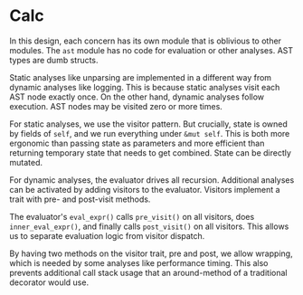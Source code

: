 # Calc

In this design, each concern has its own module that is oblivious to other modules.  The `ast` module has no code for evaluation or other analyses.  AST types are dumb structs.

Static analyses like unparsing are implemented in a different way from dynamic analyses like logging.  This is because static analyses visit each AST node exactly once.  On the other hand, dynamic analyses follow execution.  AST nodes may be visited zero or more times.

For static analyses, we use the visitor pattern.  But crucially, state is owned by fields of `self`, and we run everything under `&mut self`.  This is both more ergonomic than passing state as parameters and more efficient than returning temporary state that needs to get combined.  State can be directly mutated.

For dynamic analyses, the evaluator drives all recursion.  Additional analyses can be activated by adding visitors to the evaluator.  Visitors implement a trait with pre- and post-visit methods.

The evaluator's `eval_expr()` calls `pre_visit()` on all visitors, does `inner_eval_expr()`, and finally calls `post_visit()` on all visitors.  This allows us to separate evaluation logic from visitor dispatch.

By having two methods on the visitor trait, pre and post, we allow wrapping, which is needed by some analyses like performance timing.  This also prevents additional call stack usage that an around-method of a traditional decorator would use.
